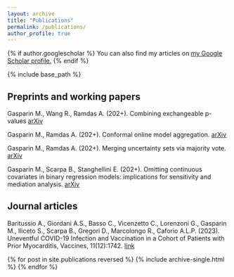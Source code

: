 ```yaml
---
layout: archive
title: "Publications"
permalink: /publications/
author_profile: true
---
```


{% if author.googlescholar %}
  You can also find my articles on <u><a href="{{author.googlescholar}}">my Google Scholar profile</a>.</u>
{% endif %}

{% include base_path %}

## Preprints and working papers

Gasparin M., Wang R., Ramdas A. (202+). Combining exchangeable p-values [arXiv](https://arxiv.org/abs/2404.03484)

Gasparin M., Ramdas A. (202+). Conformal online model aggregation. [arXiv](https://arxiv.org/abs/2403.15527)

Gasparin M., Ramdas A. (202+). Merging uncertainty sets via majority vote. [arXiv](https://arxiv.org/abs/2401.09379)


Gasparin M., Scarpa B., Stanghellini E. (202+). Omitting continuous covariates in binary regression models: implications for sensitivity and mediation analysis. [arXiv](https://arxiv.org/abs/2306.09969)


## Journal articles

Baritussio A., Giordani A.S., Basso C., Vicenzetto C., Lorenzoni G., Gasparin M., Iliceto S., Scarpa B., Gregori D., Marcolongo R., Caforio A.L.P. (2023). Uneventful COVID-19 Infection and Vaccination in a Cohort of Patients with Prior Myocarditis, Vaccines, 11(12):1742. [link](https://www.mdpi.com/2076-393X/11/12/1742)

{% for post in site.publications reversed %}
  {% include archive-single.html %}
{% endfor %}
